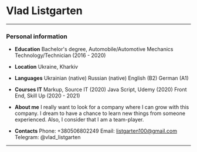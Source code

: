 # Vlad Listgarten
---
### Personal information
- **Education**
Bachelor's degree, Automobile/Automotive Mechanics Technology/Technician (2016 - 2020)

- **Location**
Ukraine, Kharkiv

- **Languages** 
Ukrainian (native)
Russian (native)
English (B2)
German (A1)

- **Сourses IT**
Markup, Source IT (2020)
Java Script, Udemy (2020)
Front End, Skill Up (2020 - 2021)

- **About me** 
I really want to look for a company where I can grow with this company. I dream to have a chance to learn new things from someone experienced. Also, I consider that I am a team-player.

- **Contacts** 
Phone: +380506802249
Email: listgarten100@gmail.com
Telegram: @vlad_listgarten
---